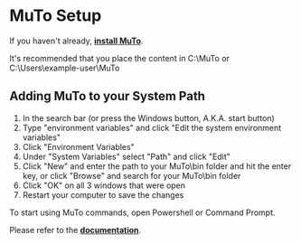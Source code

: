 
# **MuTo Setup**


If you haven't already, **[install MuTo](https://github.com/itsrxmmy)**.

It's recommended that you place the content in C:\\MuTo or C:\\Users\\example-user\\MuTo




## **Adding MuTo to your System Path**

1. In the search bar (or press the Windows button, A.K.A. start button)
2. Type "environment variables" and click "Edit the system environment variables"
3. Click "Environment Variables"
4. Under "System Variables" select "Path" and click "Edit"
5. Click "New" and enter the path to your MuTo\\bin folder and hit the enter key, or click "Browse" and search for your MuTo\\bin folder
6. Click "OK" on all 3 windows that were open
7. Restart your computer to save the changes


To start using MuTo commands, open Powershell or Command Prompt.

Please refer to the **[documentation](https://github.com/itsrxmmy/muto/blob/main/DOCS.md)**.





